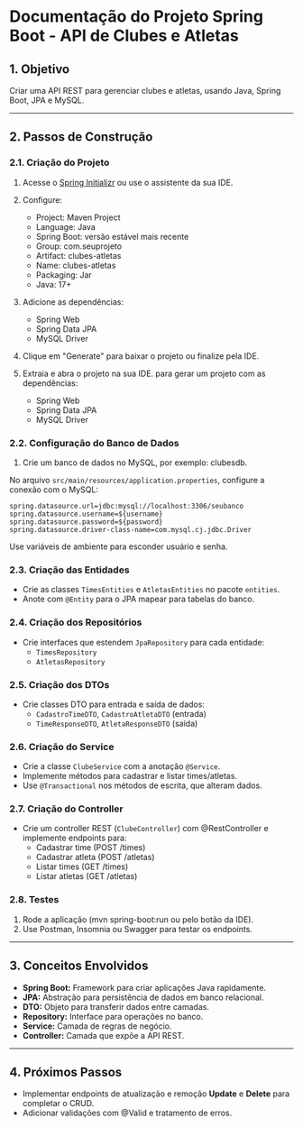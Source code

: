 # Documentação do Projeto Spring Boot - API de Clubes e Atletas

## 1. Objetivo

Criar uma API REST para gerenciar clubes e atletas, usando Java, Spring Boot, JPA e MySQL.

---

## 2. Passos de Construção

### 2.1. Criação do Projeto

1. Acesse o [Spring Initializr](https://start.spring.io/) ou use o assistente da sua IDE.


2. Configure:
   - Project: Maven Project
   - Language: Java
   - Spring Boot: versão estável mais recente
   - Group: com.seuprojeto
   - Artifact: clubes-atletas
   - Name: clubes-atletas
   - Packaging: Jar
   - Java: 17+


3. Adicione as dependências:
   - Spring Web
   - Spring Data JPA
   - MySQL Driver


4. Clique em "Generate" para baixar o projeto ou finalize pela IDE.


5. Extraia e abra o projeto na sua IDE. para gerar um projeto com as dependências:
   - Spring Web
   - Spring Data JPA
   - MySQL Driver

### 2.2. Configuração do Banco de Dados


1. Crie um banco de dados no MySQL, por exemplo: clubesdb.

No arquivo `src/main/resources/application.properties`, configure a conexão com o MySQL:

```properties
spring.datasource.url=jdbc:mysql://localhost:3306/seubanco
spring.datasource.username=${username}
spring.datasource.password=${password}
spring.datasource.driver-class-name=com.mysql.cj.jdbc.Driver
```

Use variáveis de ambiente para esconder usuário e senha.



### 2.3. Criação das Entidades

- Crie as classes `TimesEntities` e `AtletasEntities` no pacote `entities`.
- Anote com `@Entity` para o JPA mapear para tabelas do banco.

### 2.4. Criação dos Repositórios

- Crie interfaces que estendem `JpaRepository` para cada entidade:
    - `TimesRepository`
    - `AtletasRepository`

### 2.5. Criação dos DTOs

- Crie classes DTO para entrada e saída de dados:
    - `CadastroTimeDTO`, `CadastroAtletaDTO` (entrada)
    - `TimeResponseDTO`, `AtletaResponseDTO` (saída)

### 2.6. Criação do Service

- Crie a classe `ClubeService` com a anotação `@Service`.
- Implemente métodos para cadastrar e listar times/atletas.
- Use `@Transactional` nos métodos de escrita, que alteram dados.

### 2.7. Criação do Controller

- Crie um controller REST (`ClubeController`) com @RestController e implemente endpoints para:
    - Cadastrar time (POST /times)
    - Cadastrar atleta (POST /atletas)
    - Listar times (GET /times)
    - Listar atletas (GET /atletas)

### 2.8. Testes

1. Rode a aplicação (mvn spring-boot:run ou pelo botão da IDE).
2. Use Postman, Insomnia ou Swagger para testar os endpoints.

---

## 3. Conceitos Envolvidos

- **Spring Boot:** Framework para criar aplicações Java rapidamente.
- **JPA:** Abstração para persistência de dados em banco relacional.
- **DTO:** Objeto para transferir dados entre camadas.
- **Repository:** Interface para operações no banco.
- **Service:** Camada de regras de negócio.
- **Controller:** Camada que expõe a API REST.

---

## 4. Próximos Passos

- Implementar endpoints de atualização e remoção **Update** e **Delete** para completar o CRUD.
- Adicionar validações com @Valid e tratamento de erros.